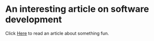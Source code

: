# An interesting article on software development

Click [Here](https://en.wikipedia.org/wiki/Turtle) to read an article about something fun.
